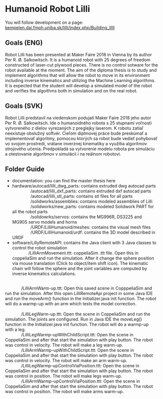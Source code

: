 # Humanoid Robot Lilli
You will follow development on a page: [kempelen.dai.fmph.uniba.sk/lilli/index.php/Building_lIllI](https://kempelen.dai.fmph.uniba.sk/lilli/index.php/Building_lIllI)

## Goals (ENG)
 Robot Lilli has been presented at Maker Faire 2018 in Vienna by its author Per R. Ø. Salkowitsch. It is a humanoid robot with 25 degrees of freedom constructed of laser-cut plywood pieces. There is no control sotware for the robot available at the moment. The aim of the diploma thesis is to study and implement algorithms that will allow the robot to move in its environment including inverse kinematics and utilizing the Machine Learning algorithms. It is expected that the student will develop a simulated model of the robot and verifies the algoithms both in simulation and on the real robot. 

## Goals (SVK)
Robot Lilli predstavil na viedenskom podujatí Maker Faire 2018 jeho autor Per R. Ø. Salkowitsch. Ide o humanoidného robota s 25 stupnami voľnosti vytvoreného z dielov vyrezaných z preglejky laserom. K robotu zatiaľ neexistuje obslužný softvér. Cieľom diplmovej práce bude preskúmať a implementovať algoritmy, pomocou ktorých sa robot bude vedieť pohybovať vo svojom prostredí, vrátane inverznej kinematiky a využitia algoritmov strojového učenia. Predpokladá sa vytvorenie modelu robota pre simuláciu a otestovanie algoritmov v simulácii i na reálnom robotovi.

## Folder Guide

- documentation: you can find the master thesis here
- hardware/autocad/lilli_dwg_parts: contains extruded dwg autocad parts<br />
&ensp;&ensp;&ensp;&ensp;&ensp;&ensp;&ensp;&ensp;&nbsp;/autocad/lilli_dxf_parts: contains extruded dxf autocad parts<br />
&ensp;&ensp;&ensp;&ensp;&ensp;&ensp;&ensp;&ensp;&nbsp;/autocad/lilli_stl_parts: contains stl files for all parts<br />
&ensp;&ensp;&ensp;&ensp;&ensp;&ensp;&ensp;&ensp;&nbsp;/solidworks/assemblies: contains modeled assemblies of Lilli<br />
&ensp;&ensp;&ensp;&ensp;&ensp;&ensp;&ensp;&ensp;&nbsp;/solidworks/new_parts: contains modeled Solidwork PART for all the robot parts<br />
&ensp;&ensp;&ensp;&ensp;&ensp;&ensp;&ensp;&ensp;&nbsp;/solidowrks/servos: contains the MG996R, DS3225  and MG90S servo models and horns<br />
&ensp;&ensp;&ensp;&ensp;&ensp;&ensp;&ensp;&ensp;&nbsp;/URDF/LilliHumanoid/meshes: contains the visual mesh files<br />
&ensp;&ensp;&ensp;&ensp;&ensp;&ensp;&ensp;&ensp;&nbsp;/URDF/LilliHumanoid/urdf: contains the 3D model described in URDF<br />
- software/LillyRemoteAPI: contains the Java client with 3 Java classes to control the robot simulation<br />
&ensp;&ensp;&ensp;&ensp;&ensp;&ensp;&ensp;&nbsp;/LilliArmMovement.ttt: coppeliaSim .ttt file. Open this in coppeliaSim and run the simulation. After it change the sphere position via mouse translation (Click to object/item shift icon). The kinematic chain will follow the sphere and the joint variables are computed by inverse kinematics calculations.<br />
<br />
&ensp;&ensp;&ensp;&ensp;&ensp;&ensp;&ensp;&nbsp;/LilliArmWarm-up.ttt: Open this saved scene in CopppeliaSim and run the simulation. After this open LilliRemoteApi project in some Java IDE and run the moveArm() function in the Initializer.java init function. The robot will do a warmp-up with an arm which tests the model correction.<br />
<br />
&ensp;&ensp;&ensp;&ensp;&ensp;&ensp;&ensp;&nbsp;/LilliLegWarm-up.ttt: Open the scene in CoppeliaSim and run the simulation. The joints are configured. Run in Java IDE the moveLeg() function in the Initializer.java init function. The robot will do a warmp-up with a leg.
<br />
&ensp;&ensp;&ensp;&ensp;&ensp;&ensp;&ensp;&nbsp;/LilliLegWarmp-upWithChildScript.ttt: Open the scene in CoppeliaSim and after that start the simulation with play button. The robot was control in velocity. The robot will make a leg warm-up. 
<br />
&ensp;&ensp;&ensp;&ensp;&ensp;&ensp;&ensp;&nbsp;/LilliArmWarmp-upWithChildScript.ttt: Open the scene in CoppeliaSim and after that start the simulation with play button. The robot was control in velocity. The robot will make an arm warm-up.
<br />
&ensp;&ensp;&ensp;&ensp;&ensp;&ensp;&ensp;&nbsp;/LilliLegWarmp-upControlViaPosition.ttt: Open the scene in CoppeliaSim and after that start the simulation with play button. The robot was control in position. The robot will make legs warm-up.
<br />
&ensp;&ensp;&ensp;&ensp;&ensp;&ensp;&ensp;&nbsp;/LilliArmWarmp-upControlViaPosition.ttt: Open the scene in CoppeliaSim and after that start the simulation with play button. The robot was control in position. The robot will make arms warm-up.